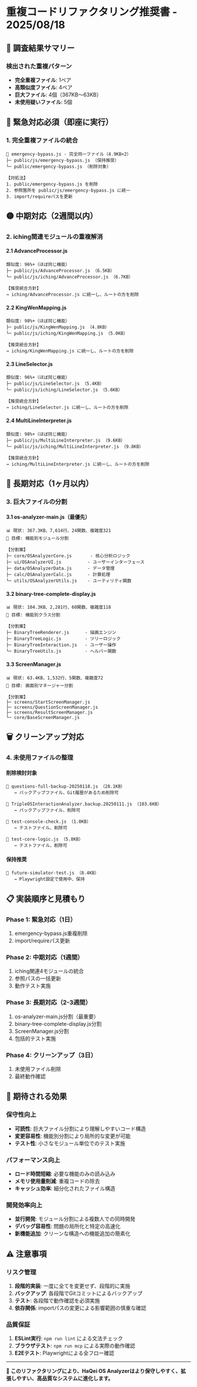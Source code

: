 # 重複コードリファクタリング推奨書 - 2025/08/18

## 🎯 調査結果サマリー

### 検出された重複パターン
- **完全重複ファイル**: 1ペア
- **高類似度ファイル**: 4ペア  
- **巨大ファイル**: 4個（367KB〜63KB）
- **未使用疑いファイル**: 5個

## 🚨 緊急対応必須（即座に実行）

### 1. 完全重複ファイルの統合
```
🔴 emergency-bypass.js - 完全同一ファイル（4.9KB×2）
├─ public/js/emergency-bypass.js （保持推奨）
└─ public/emergency-bypass.js （削除対象）

【対処法】
1. public/emergency-bypass.js を削除
2. 参照箇所を public/js/emergency-bypass.js に統一
3. import/requireパスを更新
```

## 🟡 中期対応（2週間以内）

### 2. iching関連モジュールの重複解消

#### 2.1 AdvanceProcessor.js
```
類似度: 96%+（ほぼ同じ機能）
├─ public/js/AdvanceProcessor.js （6.5KB）
└─ public/js/iching/AdvanceProcessor.js （6.7KB）

【推奨統合方針】
→ iching/AdvanceProcessor.js に統一し、ルートの方を削除
```

#### 2.2 KingWenMapping.js  
```
類似度: 98%+（ほぼ同じ機能）
├─ public/js/KingWenMapping.js （4.8KB）
└─ public/js/iching/KingWenMapping.js （5.0KB）

【推奨統合方針】
→ iching/KingWenMapping.js に統一し、ルートの方を削除
```

#### 2.3 LineSelector.js
```
類似度: 96%+（ほぼ同じ機能）
├─ public/js/LineSelector.js （5.4KB）
└─ public/js/iching/LineSelector.js （5.6KB）

【推奨統合方針】  
→ iching/LineSelector.js に統一し、ルートの方を削除
```

#### 2.4 MultiLineInterpreter.js
```
類似度: 98%+（ほぼ同じ機能）
├─ public/js/MultiLineInterpreter.js （9.6KB）
└─ public/js/iching/MultiLineInterpreter.js （9.8KB）

【推奨統合方針】
→ iching/MultiLineInterpreter.js に統一し、ルートの方を削除
```

## 📂 長期対応（1ヶ月以内）

### 3. 巨大ファイルの分割

#### 3.1 os-analyzer-main.js（最優先）
```
📊 現状: 367.3KB、7,614行、24関数、複雑度321
🎯 目標: 機能別モジュール分割

【分割案】
├─ core/OSAnalyzerCore.js       - 核心分析ロジック
├─ ui/OSAnalyzerUI.js          - ユーザーインターフェース
├─ data/OSAnalyzerData.js      - データ管理
├─ calc/OSAnalyzerCalc.js      - 計算処理
└─ utils/OSAnalyzerUtils.js    - ユーティリティ関数
```

#### 3.2 binary-tree-complete-display.js
```
📊 現状: 104.3KB、2,281行、60関数、複雑度118
🎯 目標: 機能別クラス分割

【分割案】
├─ BinaryTreeRenderer.js      - 描画エンジン
├─ BinaryTreeLogic.js         - ツリーロジック
├─ BinaryTreeInteraction.js   - ユーザー操作
└─ BinaryTreeUtils.js         - ヘルパー関数
```

#### 3.3 ScreenManager.js
```
📊 現状: 63.4KB、1,532行、5関数、複雑度72
🎯 目標: 画面別マネージャー分割

【分割案】
├─ screens/StartScreenManager.js
├─ screens/QuestionScreenManager.js  
├─ screens/ResultScreenManager.js
└─ core/BaseScreenManager.js
```

## 🗑️ クリーンアップ対応

### 4. 未使用ファイルの整理

#### 削除検討対象
```
📄 questions-full-backup-20250118.js （28.1KB）
   → バックアップファイル、Git履歴があるため削除可

📄 TripleOSInteractionAnalyzer.backup.20250111.js （103.6KB）
   → バックアップファイル、削除可

📄 test-console-check.js （1.0KB）
   → テストファイル、削除可

📄 test-core-logic.js （5.8KB）
   → テストファイル、削除可
```

#### 保持推奨
```
📄 future-simulator-test.js （8.4KB）
   → Playwright設定で使用中、保持
```

## 📋 実装順序と見積もり

### Phase 1: 緊急対応（1日）
1. emergency-bypass.js重複削除
2. import/requireパス更新

### Phase 2: 中期対応（1週間）
1. iching関連4モジュールの統合
2. 参照パスの一括更新
3. 動作テスト実施

### Phase 3: 長期対応（2-3週間）
1. os-analyzer-main.js分割（最重要）
2. binary-tree-complete-display.js分割
3. ScreenManager.js分割
4. 包括的テスト実施

### Phase 4: クリーンアップ（3日）
1. 未使用ファイル削除
2. 最終動作確認

## 💾 期待される効果

### 保守性向上
- **可読性**: 巨大ファイル分割により理解しやすいコード構造
- **変更容易性**: 機能別分割により局所的な変更が可能
- **テスト性**: 小さなモジュール単位でのテスト実施

### パフォーマンス向上  
- **ロード時間短縮**: 必要な機能のみの読み込み
- **メモリ使用量削減**: 重複コードの除去
- **キャッシュ効率**: 細分化されたファイル構造

### 開発効率向上
- **並行開発**: モジュール分割による複数人での同時開発
- **デバッグ容易性**: 問題の局所化と特定の高速化
- **新機能追加**: クリーンな構造への機能追加の簡素化

## ⚠️ 注意事項

### リスク管理
1. **段階的実装**: 一度に全てを変更せず、段階的に実施
2. **バックアップ**: 各段階でGitコミットによるバックアップ
3. **テスト**: 各段階で動作確認を必須実施
4. **依存関係**: importパスの変更による影響範囲の慎重な確認

### 品質保証
1. **ESLint実行**: `npm run lint` による文法チェック
2. **ブラウザテスト**: `npm run mcp` による実際の動作確認  
3. **E2Eテスト**: Playwrightによる全フロー確認

---

**🎯 このリファクタリングにより、HaQei OS Analyzerはより保守しやすく、拡張しやすい、高品質なシステムに進化します。**